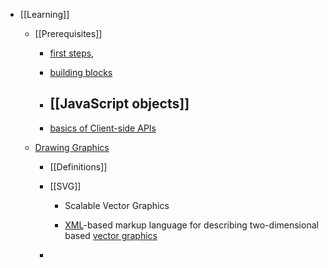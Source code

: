 - [[Learning]]
	 - [[Prerequisites]]
		 - [first steps](https://developer.mozilla.org/en-US/docs/Learn/JavaScript/First_steps),

		 - [building blocks](https://developer.mozilla.org/en-US/docs/Learn/JavaScript/Building_blocks)

		 - [[JavaScript objects]]
			 - 

		 - [basics of Client-side APIs](https://developer.mozilla.org/en-US/docs/Learn/JavaScript/Client-side_web_APIs/Introduction)

	 - [Drawing Graphics](https://developer.mozilla.org/en-US/docs/Learn/JavaScript/Client-side_web_APIs/Drawing_graphics)

		 - [[Definitions]]

		 - [[SVG]]
			 - Scalable Vector Graphics

			 - [XML](https://developer.mozilla.org/en-US/docs/Web/XML)-based markup language for describing two-dimensional based [vector graphics](https://en.wikipedia.org/wiki/Vector_graphics)

		 - 
